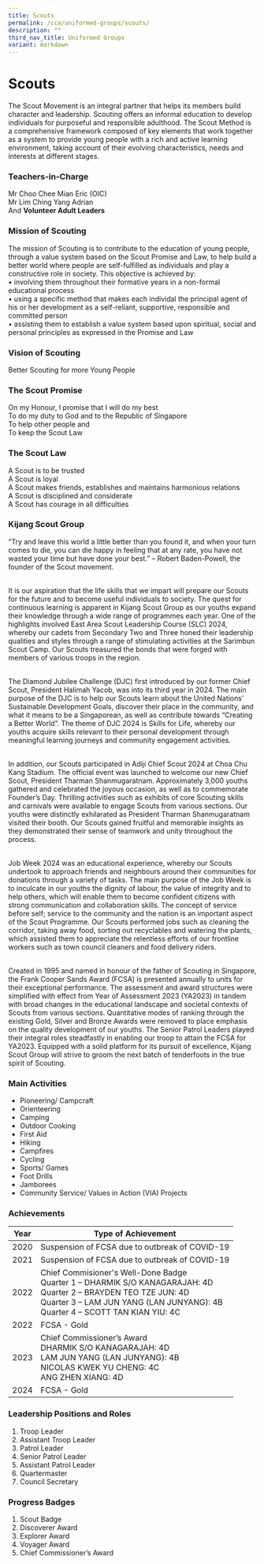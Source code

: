 ```yaml
---
title: Scouts
permalink: /cca/uniformed-groups/scouts/
description: ""
third_nav_title: Uniformed Groups
variant: markdown
---
```

Scouts
======
The Scout Movement is an integral partner that helps its members build character and leadership. Scouting offers an informal education to develop individuals for purposeful and responsible adulthood. The Scout Method is a comprehensive framework composed of key elements that work together as a system to provide young people with a rich and active learning environment, taking account of their evolving characteristics, needs and interests at different stages.

### Teachers-in-Charge

Mr Choo Chee Mian Eric (OIC)&nbsp;<br>
Mr Lim Ching Yang Adrian <br>
And&nbsp;<b>Volunteer Adult Leaders</b>

### Mission of Scouting
The mission of Scouting is to contribute to the education of young people, through a value system based on the Scout Promise and Law, to help build a better world where people are self-fulfilled as individuals and play a constructive role in society. This objective is achieved by:
<br>•	involving them throughout their formative years in a non-formal educational process
<br>•	using a specific method that makes each individal the principal agent of his or her development as a self-reliant, supportive, responsible and committed person
<br>•	assisting them to establish a value system based upon spiritual, social and personal principles as expressed in the Promise and Law


### Vision of Scouting

Better Scouting for more Young People

### The Scout Promise

On my Honour, I promise that I will do my best
<br>To do my duty to God and to the Republic of Singapore
<br>To help other people and
<br>To keep the Scout Law


### The Scout Law
A Scout is to be trusted
<br>A Scout is loyal
<br>A Scout makes friends, establishes and maintains harmonious relations
<br>A Scout is disciplined and considerate
<br>A Scout has courage in all difficulties


### Kijang Scout Group
“Try and leave this world a little better than you found it, and when your turn comes to die, you can die happy in feeling that at any rate, you have not wasted your time but have done your best.” – Robert Baden-Powell, the founder of the Scout movement.

<br>It is our aspiration that the life skills that we impart will prepare our Scouts for the future and to become useful individuals to society. The quest for continuous learning is apparent in Kijang Scout Group as our youths expand their knowledge through a wide range of programmes each year. One of the highlights involved East Area Scout Leadership Course (SLC) 2024, whereby our cadets from Secondary Two and Three honed their leadership qualities and styles through a range of stimulating activities at the Sarimbun Scout Camp. Our Scouts treasured the bonds that were forged with members of various troops in the region.

<br>The Diamond Jubilee Challenge (DJC) first introduced by our former Chief Scout, President Halimah Yacob, was into its third year in 2024. The main purpose of the DJC is to help our Scouts learn about the United Nations’ Sustainable Development Goals, discover their place in the community, and what it means to be a Singaporean, as well as contribute towards “Creating a Better World”. The theme of DJC 2024 is Skills for Life, whereby our youths acquire skills relevant to their personal development through meaningful learning journeys and community engagement activities.

<br>In addition, our Scouts participated in Adiji Chief Scout 2024 at Choa Chu Kang Stadium. The official event was launched to welcome our new Chief Scout, President Tharman Shanmugaratnam. Approximately 3,000 youths gathered and celebrated the joyous occasion, as well as to commemorate Founder’s Day. Thrilling activities such as exhibits of core Scouting skills and carnivals were available to engage Scouts from various sections. Our youths were distinctly exhilarated as President Tharman Shanmugaratnam visited their booth. Our Scouts gained fruitful and memorable insights as they demonstrated their sense of teamwork and unity throughout the process.

<br>Job Week 2024 was an educational experience, whereby our Scouts undertook to approach friends and neighbours around their communities for donations through a variety of tasks. The main purpose of the Job Week is to inculcate in our youths the dignity of labour, the value of integrity and to help others, which will enable them to become confident citizens with strong communication and collaboration skills. The concept of service before self; service to the community and the nation is an important aspect of the Scout Programme. Our Scouts performed jobs such as cleaning the corridor, taking away food, sorting out recyclables and watering the plants, which assisted them to appreciate the relentless efforts of our frontline workers such as town council cleaners and food delivery riders.

<br>Created in 1995 and named in honour of the father of Scouting in Singapore, the Frank Cooper Sands Award (FCSA) is presented annually to units for their exceptional performance. The assessment and award structures were simplified with effect from Year of Assessment 2023 (YA2023) in tandem with broad changes in the educational landscape and societal contexts of Scouts from various sections. Quantitative modes of ranking through the existing Gold, Silver and Bronze Awards were removed to place emphasis on the quality development of our youths. The Senior Patrol Leaders played their integral roles steadfastly in enabling our troop to attain the FCSA for YA2023. Equipped with a solid platform for its pursuit of excellence, Kijang Scout Group will strive to groom the next batch of tenderfoots in the true spirit of Scouting.



### Main Activities

*   Pioneering/ Campcraft
*   Orienteering
*   Camping
*   Outdoor Cooking
*   First Aid
*   Hiking
*   Campfires
*   Cycling
*   Sports/ Games
*   Foot Drills
*   Jamborees
*   Community Service/ Values in Action (VIA) Projects

### Achievements

| Year | Type of Achievement | 
| -------- | -------- | 
| 2020  | Suspension of FCSA due to outbreak of COVID-19     | 
| 2021  | Suspension of FCSA due to outbreak of COVID-19     | 
| 2022  | Chief Commisioner's Well-Done Badge <br>Quarter 1 – DHARMIK S/O KANAGARAJAH: 4D <br>Quarter 2 – BRAYDEN TEO TZE JUN: 4D <br>Quarter 3 – LAM JUN YANG (LAN JUNYANG): 4B <br>Quarter 4 – SCOTT TAN KIAN YIU: 4C |
| 2022  | FCSA - Gold    |
|2023|Chief Commissioner’s Award  <br>DHARMIK S/O KANAGARAJAH: 4D <br>LAM JUN YANG (LAN JUNYANG): 4B <br>NICOLAS KWEK YU CHENG: 4C <br>ANG ZHEN XIANG: 4D
| 2024  | FCSA - Gold    |

### Leadership Positions and Roles

1.  Troop Leader<br>
2.  Assistant Troop Leader<br>
3.  Patrol Leader<br>
4.  Senior Patrol Leader <br>
5.  Assistant Patrol Leader<br>
6.  Quartermaster<br>
7.  Council Secretary

### Progress Badges
1.	Scout Badge
2.	Discoverer Award
3.	Explorer Award
4.	Voyager Award
5.	Chief Commissioner’s Award